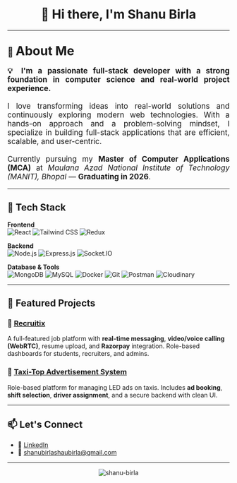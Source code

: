 <h1 align="center">👋 Hi there, I'm <strong>Shanu Birla</strong></h1>

---

## 🚀 <span style="font-size:28px">About Me</span>

<p align="justify" style="font-size:17px">
<b>💡 I'm a passionate full-stack developer with a strong foundation in computer science and real-world project experience.</b> <br/><br/>
I love transforming ideas into real-world solutions and continuously exploring modern web technologies. With a hands-on approach and a problem-solving mindset, I specialize in building full-stack applications that are efficient, scalable, and user-centric.
<br/><br/>
Currently pursuing my <b>Master of Computer Applications (MCA)</b> at <i>Maulana Azad National Institute of Technology (MANIT), Bhopal</i> — <b>Graduating in 2026</b>.
</p>

---

## 🧰 Tech Stack

**Frontend**  
![React](https://img.shields.io/badge/-React.js-61DAFB?logo=react&logoColor=black&style=flat)
![Tailwind CSS](https://img.shields.io/badge/-Tailwind%20CSS-38B2AC?logo=tailwind-css&logoColor=white&style=flat)
![Redux](https://img.shields.io/badge/-Redux-764ABC?logo=redux&logoColor=white&style=flat)

**Backend**  
![Node.js](https://img.shields.io/badge/-Node.js-339933?logo=node.js&logoColor=white&style=flat)
![Express.js](https://img.shields.io/badge/-Express.js-000000?logo=express&logoColor=white&style=flat)
![Socket.IO](https://img.shields.io/badge/-Socket.IO-010101?logo=socket.io&logoColor=white&style=flat)

**Database & Tools**  
![MongoDB](https://img.shields.io/badge/-MongoDB-47A248?logo=mongodb&logoColor=white&style=flat)
![MySQL](https://img.shields.io/badge/-MySQL-4479A1?logo=mysql&logoColor=white&style=flat)
![Docker](https://img.shields.io/badge/-Docker-2496ED?logo=docker&logoColor=white&style=flat)
![Git](https://img.shields.io/badge/-Git-F05032?logo=git&logoColor=white&style=flat)
![Postman](https://img.shields.io/badge/-Postman-FF6C37?logo=postman&logoColor=white&style=flat)
![Cloudinary](https://img.shields.io/badge/-Cloudinary-3448C5?logo=cloudinary&logoColor=white&style=flat)

---

## 📌 Featured Projects

### 🔹 [Recruitix](https://github.com/shanu-birla/recruitix)  
A full-featured job platform with **real-time messaging**, **video/voice calling (WebRTC)**, resume upload, and **Razorpay** integration. Role-based dashboards for students, recruiters, and admins.

### 🔹 [Taxi-Top Advertisement System](https://github.com/shanu-birla/taxi-top-ad-management)  
Role-based platform for managing LED ads on taxis. Includes **ad booking**, **shift selection**, **driver assignment**, and a secure backend with clean UI.

---

## 📫 Let's Connect

- 🔗 [LinkedIn](https://www.linkedin.com/in/shanu-birla-56211a290/)
- 📧 shanubirlashaubirla@gmail.com

---

<p align="center">
  <img src="https://komarev.com/ghpvc/?username=shanu-birla&label=Profile%20Views&color=0e75b6&style=flat" alt="shanu-birla" />
</p>
